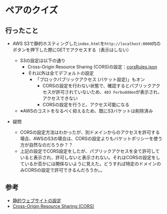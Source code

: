 # ペアのクイズ

## 行ったこと

- AWS S3で静的ホスティングした`index.html`を`http://localhost:8000`内のボタンを押下した際にGETでアクセスする（表示はしない）
  - S3の設定は以下の通り
    - Cross-Origin Resource Sharing (CORS)の設定：[corsRules.json](./aws_hosting/corsRules.json)
    - それ以外は全てデフォルトの設定
      - 「ブロックパブリックアクセス (バケット設定)」もオン
        - CORSの設定を行わない状態で、確認するとパブリックアクセスが許可されていないため、`403 Forbuddden`が表示され、アクセスできない
        - CORSの設定を行うと、アクセス可能になる
  - ※AWSのコストをなるべく抑えるため、既にS3バケットは削除済み

- 疑問
  - CORSの設定方法はわかったが、別ドメインからのアクセスを許可する場合、AWSのS3の場合は、CORSの設定よりもバケットポリシーを使う方が自然なのだろうか？？
  - 上記の設定でCORS設定をしたが、パブリックアクセスを全て許可していると表示され、許可しないと表示されない。それはCORSの設定をしているか否かには関係ないように見えた。どうすれば特定のドメインのみCORSの設定で許可できるんだろうか。。

## 参考

- [静的ウェブサイトの設定](https://docs.aws.amazon.com/ja_jp/AmazonS3/latest/dev/HostingWebsiteOnS3Setup.html)
- [Cross-Origin Resource Sharing (CORS)](https://docs.aws.amazon.com/ja_jp/AmazonS3/latest/dev/cors.html#cors-eval-criteria)